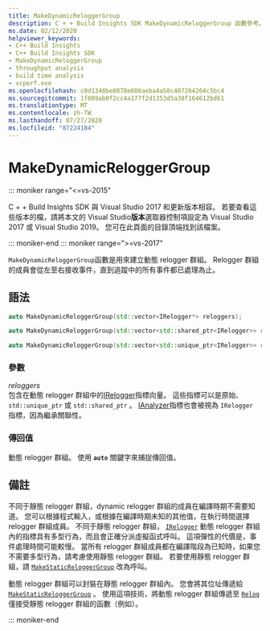 ```yaml
---
title: MakeDynamicReloggerGroup
description: C + + Build Insights SDK MakeDynamicReloggerGroup 函數參考。
ms.date: 02/12/2020
helpviewer_keywords:
- C++ Build Insights
- C++ Build Insights SDK
- MakeDynamicReloggerGroup
- throughput analysis
- build time analysis
- vcperf.exe
ms.openlocfilehash: c0d1348be8878e686aeba4a58c407264264c5bc4
ms.sourcegitcommit: 1f009ab0f2cc4a177f2d1353d5a38f164612bdb1
ms.translationtype: MT
ms.contentlocale: zh-TW
ms.lasthandoff: 07/27/2020
ms.locfileid: "87224184"
---
```

# <a name="makedynamicreloggergroup"></a>MakeDynamicReloggerGroup

::: moniker range="<=vs-2015"

C + + Build Insights SDK 與 Visual Studio 2017 和更新版本相容。 若要查看這些版本的檔，請將本文的 Visual Studio**版本**選取器控制項設定為 Visual Studio 2017 或 Visual Studio 2019。 您可在此頁面的目錄頂端找到該檔案。

::: moniker-end
::: moniker range=">=vs-2017"

`MakeDynamicReloggerGroup`函數是用來建立動態 relogger 群組。 Relogger 群組的成員會從左至右接收事件，直到追蹤中的所有事件都已處理為止。

## <a name="syntax"></a>語法

```cpp
auto MakeDynamicReloggerGroup(std::vector<IRelogger*> reloggers);

auto MakeDynamicReloggerGroup(std::vector<std::shared_ptr<IRelogger>> reloggers);

auto MakeDynamicReloggerGroup(std::vector<std::unique_ptr<IRelogger>> reloggers);
```

### <a name="parameters"></a>參數

*reloggers*\
包含在動態 relogger 群組中的[IRelogger](../other-types/irelogger-class.md)指標向量。 這些指標可以是原始、 `std::unique_ptr` 或 `std::shared_ptr` 。 [IAnalyzer](../other-types/ianalyzer-class.md)指標也會被視為 `IRelogger` 指標，因為繼承關聯性。

### <a name="return-value"></a>傳回值

動態 relogger 群組。 使用 **`auto`** 關鍵字來捕捉傳回值。

## <a name="remarks"></a>備註

不同于靜態 relogger 群組，dynamic relogger 群組的成員在編譯時期不需要知道。 您可以根據程式輸入，或根據在編譯時期未知的其他值，在執行時間選擇 relogger 群組成員。 不同于靜態 relogger 群組， [`IRelogger`](../other-types/irelogger-class.md) 動態 relogger 群組內的指標具有多型行為，而且會正確分派虛擬函式呼叫。 這項彈性的代價是，事件處理時間可能較慢。 當所有 relogger 群組成員都在編譯階段為已知時，如果您不需要多型行為，請考慮使用靜態 relogger 群組。 若要使用靜態 relogger 群組，請 [`MakeStaticReloggerGroup`](make-static-relogger-group.md) 改為呼叫。

動態 relogger 群組可以封裝在靜態 relogger 群組內。 您會將其位址傳遞給 [`MakeStaticReloggerGroup`](make-static-relogger-group.md) 。 使用這項技術，將動態 relogger 群組傳遞至 [`Relog`](relog.md) 僅接受靜態 relogger 群組的函數（例如）。

::: moniker-end
